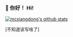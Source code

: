 ### 👋 你好！ Hi!

[![mcxiangdong's github stats](https://github-readme-stats.vercel.app/api?username=mcxiangdong&show_icons=true&theme=vue)](https://github.com/anuraghazra/github-readme-stats)

[不知道该写啥了]
<!---
mcxiangdong/mcxiangdong is a ✨ special ✨ repository because its `README.md` (this file) appears on your GitHub profile.
You can click the Preview link to take a look at your changes.
--->
